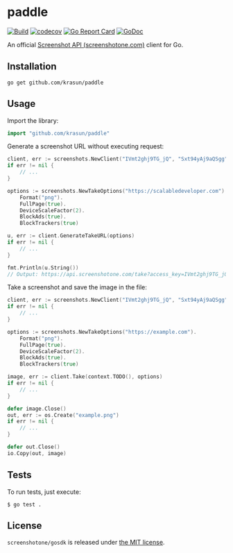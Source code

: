 # paddle

[![Build](https://github.com/screenshotone/gosdk/actions/workflows/build.yml/badge.svg?branch=main)](https://github.com/screenshotone/gosdk/actions/workflows/build.yml)
[![codecov](https://codecov.io/gh/screenshotone/gosdk/branch/main/graph/badge.svg?token=rh8BDdHc2v)](https://codecov.io/gh/screenshotone/gosdk)
[![Go Report Card](https://goreportcard.com/badge/github.com/screenshotone/gosdk)](https://goreportcard.com/report/github.com/screenshotone/gosdk)
[![GoDoc](https://godoc.org/https://godoc.org/github.com/screenshotone/gosdk?status.svg)](https://godoc.org/github.com/screenshotone/gosdk)

An official [Screenshot API (screenshotone.com)](https://screenshotone.com/) client for Go. 

## Installation

```shell
go get github.com/krasun/paddle
```

## Usage

Import the library: 
```go
import "github.com/krasun/paddle"
```

Generate a screenshot URL without executing request: 
```go
client, err := screenshots.NewClient("IVmt2ghj9TG_jQ", "Sxt94yAj9aQSgg")
if err != nil {
    // ...
}

options := screenshots.NewTakeOptions("https://scalabledeveloper.com").
    Format("png").
    FullPage(true).
    DeviceScaleFactor(2).
    BlockAds(true).
    BlockTrackers(true)

u, err := client.GenerateTakeURL(options)
if err != nil {
    // ...
}

fmt.Println(u.String())
// Output: https://api.screenshotone.com/take?access_key=IVmt2ghj9TG_jQ&block_ads=true&block_trackers=true&device_scale_factor=2&format=png&full_page=true&url=https%3A%2F%2Fscalabledeveloper.com&signature=85aabf7ac251563ec6158ef6839dd019bb79ce222cc85288a2e8cea0291a824e
```

Take a screenshot and save the image in the file: 
```go 
client, err := screenshots.NewClient("IVmt2ghj9TG_jQ", "Sxt94yAj9aQSgg")
if err != nil {
    // ...
}

options := screenshots.NewTakeOptions("https://example.com").
    Format("png").
    FullPage(true).
    DeviceScaleFactor(2).
    BlockAds(true).
    BlockTrackers(true)

image, err := client.Take(context.TODO(), options)
if err != nil {
    // ...
}

defer image.Close()
out, err := os.Create("example.png")
if err != nil {
    // ...
}

defer out.Close()
io.Copy(out, image)
```

## Tests 

To run tests, just execute: 
```
$ go test . 
```

## License 

`screenshotone/gosdk` is released under [the MIT license](LICENSE).